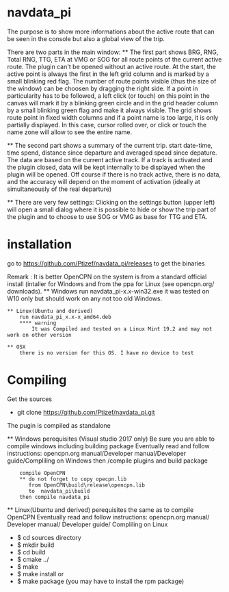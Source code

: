 # navdata_pi

The purpose is to show more informations about the active route that can be seen in the console but also 
a global view of the trip.

There are two parts in the main window:
  ** The first part shows BRG, RNG, Total RNG, TTG, ETA at VMG or SOG for all route points of the current active route.
        The plugin can't be opened without an active route.
        At the start, the active point is always the first in the left grid column  and is marked by a small blinking
        red flag.
        The number of route points visible (thus the size of the window) can be choosen by dragging the right side.
        If a point in particularity has to be followed, a left click (or touch) on this point in the canvas will mark
        it by a blinking green circle and in the grid header column by a small blinking green flag and make it always visible.
        The grid shows route point in fixed width columns and if a point name is too large, it is only partially displayed.
        In this case, cursor rolled over, or click or touch the name zone will allow to see the entire name.

  ** The second part shows a summary of the current trip. 
        start date-time, time spend, distance since departure and averaged spead since depature.
        The data are based on the current active track. 
        If a track is activated and the plugin closed, data will be kept internally to be displayed when the plugin will be opened. 
        Off course if there is no track active, there is no data, and the accuracy will depend on the moment of activation (ideally at
        simultaneously of the real departure)

  ** There are very few settings:
        Clicking on the settings button (upper left) will open a small dialog where it is possible to hide or show 
        the trip part of the plugin and to choose to use SOG or VMG as base for TTG and ETA.

installation
============
go to https://github.com/Ptizef/navdata_pi/releases to get the binaries

Remark : It is better  OpenCPN on the system is from a standard official install
            (intaller for Windows and from the ppa for Linux (see opencpn.org/ downloads).
    ** Windows
        run navdata_pi-x.x-win32.exe 
        it was tested on W10 only but should work on any not too old Windows.

    ** Linux(Ubuntu and derived)
        run navdata_pi_x.x-x_amd64.deb
        **** warning
            It was Compiled and tested on a Linux Mint 19.2 and may not work on other version
           
    ** OSX
        there is no version for this OS. I have no device to test

Compiling
=========
Get the sources
* git clone https://github.com/Ptizef/navdata_pi.git

The pugin is compiled as standalone

** Windows
    perequisites (Visual studio 2017 only)
        Be sure you are able to compile windows including building package
        Eventually read and follow instructions:
        opencpn.org manual/Developer manual/Developer guide/Compliling on Windows
        then /compile plugins and build package

        compile OpenCPN        
        ** do not forget to copy opecpn.lib 
           from OpenCPN\build\release\opencpn.lib
           to  navdata_pi\build
        then compile navdata_pi

** Linux(Ubuntu and derived)
    perequisites
        the same as to compile OpenCPN
        Eventually read and follow instructions:
        opencpn.org manual/ Developer manual/ Developer guide/ Compliling on Linux

*    $ cd sources directory
*    $ mkdir build
*    $ cd build
*    $ cmake ../
*    $ make
*    $ make install
    or
*    $ make package (you may have to install the rpm package)



